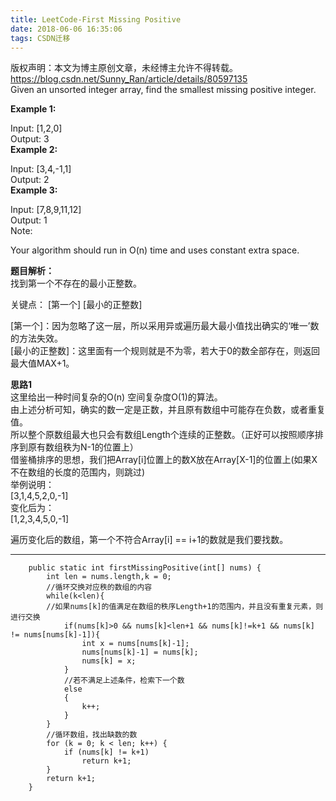 ```yaml
---
title: LeetCode-First Missing Positive
date: 2018-06-06 16:35:06
tags: CSDN迁移
---
```

 版权声明：本文为博主原创文章，未经博主允许不得转载。 https://blog.csdn.net/Sunny_Ran/article/details/80597135   
  Given an unsorted integer array, find the smallest missing positive integer.

 **Example 1:**

 Input: [1,2,0]   
 Output: 3   
 **Example 2:**

 Input: [3,4,-1,1]   
 Output: 2   
 **Example 3:**

 Input: [7,8,9,11,12]   
 Output: 1   
 Note:

 Your algorithm should run in O(n) time and uses constant extra space.

 **题目解析：**   
 找到第一个不存在的最小正整数。

 关键点： [第一个] [最小的正整数]

 [第一个]：因为忽略了这一层，所以采用异或遍历最大最小值找出确实的‘唯一’数的方法失效。   
 [最小的正整数]：这里面有一个规则就是不为零，若大于0的数全部存在，则返回最大值MAX+1。

 **思路1**   
 这里给出一种时间复杂的O(n) 空间复杂度O(1)的算法。   
 由上述分析可知，确实的数一定是正数，并且原有数组中可能存在负数，或者重复值。   
 所以整个原数组最大也只会有数组Length个连续的正整数。（正好可以按照顺序排序到原有数组秩为N-1的位置上）   
 借鉴桶排序的思想，我们把Array[i]位置上的数X放在Array[X-1]的位置上(如果X不在数组的长度的范围内，则跳过)   
 举例说明：   
 [3,1,4,5,2,0,-1]   
 变化后为：   
 [1,2,3,4,5,0,-1]

 遍历变化后的数组，第一个不符合Array[i] == i+1的数就是我们要找数。

 
--------
 
```
    public static int firstMissingPositive(int[] nums) {
        int len = nums.length,k = 0;
        //循环交换对应秩的数组的内容
        while(k<len){ 
        //如果nums[k]的值满足在数组的秩序Length+1的范围内，并且没有重复元素，则进行交换
            if(nums[k]>0 && nums[k]<len+1 && nums[k]!=k+1 && nums[k] != nums[nums[k]-1]){
                int x = nums[nums[k]-1];
                nums[nums[k]-1] = nums[k];
                nums[k] = x;
            }
            //若不满足上述条件，检索下一个数
            else
            {
                k++;
            }
        }
        //循环数组，找出缺数的数
        for (k = 0; k < len; k++) {
            if (nums[k] != k+1)
                return k+1;
        }
        return k+1;
    }
```
   
  